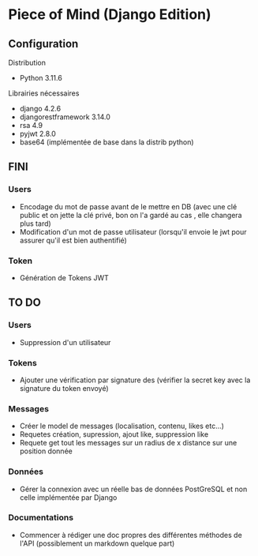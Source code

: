 # Piece of Mind (Django Edition)

## Configuration
Distribution
 - Python 3.11.6

Librairies nécessaires
- django 4.2.6
- djangorestframework 3.14.0
- rsa 4.9
- pyjwt 2.8.0
- base64 (implémentée de base dans la distrib python)

## FINI
### Users
- Encodage du mot de passe avant de le mettre en DB (avec une clé public et on jette la clé privé, bon on l'a gardé au cas , elle changera plus tard)
- Modification d'un mot de passe utilisateur (lorsqu'il envoie le jwt pour assurer qu'il est bien authentifié)

### Token
- Génération de Tokens JWT

## TO DO
### Users
- Suppression d'un utilisateur

### Tokens
- Ajouter une vérification par signature des (vérifier la secret key avec la signature du token envoyé)

### Messages
- Créer le model de messages (localisation, contenu, likes etc...)
- Requetes création, supression, ajout like, suppression like
- Requete get tout les messages sur un radius de x distance sur une position donnée

### Données
- Gérer la connexion avec un réelle bas de données PostGreSQL et non celle implémentée par Django

### Documentations
- Commencer à rédiger une doc propres des différentes méthodes de l'API (possiblement un markdown quelque part)